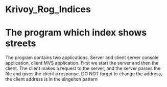 # Krivoy_Rog_Indices
<h1>The program which index shows streets</h1>
<p>The program contains two applications. Server and client
server console application, client MVS application. First we start the server and then the client. The client makes a request to the server, and the server parses the file and gives the client a response. DO NOT forget to change the address, the client address is in the singelton pattern</p>